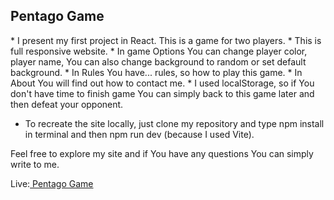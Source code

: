 <h2>Pentago Game</h2>
* I present my first project in React. This is a game for two players.
* This is full responsive website.
* In game Options You can change player color, player name, You can also change background to random or set default background.
* In Rules You have... rules, so how to play this game.
* In About You will find out how to contact me.
* I used localStorage, so if You don't have time to finish game You can simply back to this game later and then defeat your opponent.

* To recreate the site locally, just clone my repository and type npm install in terminal and then npm run dev (because I used Vite).

Feel free to explore my site and if You have any questions You can simply write to me. 

<p> Live:<a href="https://pentago-eta.vercel.app/" target="blank" height="40" width="40"> Pentago Game </a></p>

